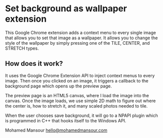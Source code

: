 Set background as wallpaper extension
=====================================

This Google Chrome extension adds a context menu to every single image that
allows you to set that image as a wallpaper. It allows you to change the style
of the wallpaper by simply pressing one of the TILE, CENTER, and STRETCH types.

How does it work?
----------------
It uses the Google Chrome Extension API to inject context menus to every image.
Then once you clicked on an image, it triggers a callback to the background
page which opens up the preview page.

The preview page is an HTML5 canvas, where I load the image into the canvas.
Once the image loads, we use simple 2D math to figure out where the center is,
how to stretch it, and many scaled photos needed to tile.

When the user chooses save background, it will go to a NPAPI plugin which is
programmed in C++ that hooks itself to the Windows API.


Mohamed Mansour hello@mohamedmansour.com